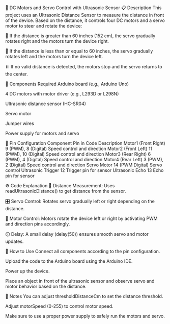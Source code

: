 🤖 DC Motors and Servo Control with Ultrasonic Sensor
📋 Description
This project uses an Ultrasonic Distance Sensor to measure the distance in front of the device. Based on the distance, it controls four DC motors and a servo motor to steer and rotate the device:

🚗 If the distance is greater than 60 inches (152 cm), the servo gradually rotates right and the motors turn the device right.

🚙 If the distance is less than or equal to 60 inches, the servo gradually rotates left and the motors turn the device left.

⏸️ If no valid distance is detected, the motors stop and the servo returns to the center.

🔧 Components Required
Arduino board (e.g., Arduino Uno)

4 DC motors with motor driver (e.g., L293D or L298N)

Ultrasonic distance sensor (HC-SR04)

Servo motor

Jumper wires

Power supply for motors and servo

📌 Pin Configuration
Component	Pin in Code	Description
Motor1 (Front Right)	9 (PWM), 8 (Digital)	Speed control and direction
Motor2 (Front Left)	11 (PWM), 10 (Digital)	Speed control and direction
Motor3 (Rear Right)	6 (PWM), 4 (Digital)	Speed control and direction
Motor4 (Rear Left)	3 (PWM), 2 (Digital)	Speed control and direction
Servo Motor	14 (PWM Digital)	Servo control
Ultrasonic Trigger	12	Trigger pin for sensor
Ultrasonic Echo	13	Echo pin for sensor

⚙️ Code Explanation
📏 Distance Measurement: Uses readUltrasonicDistance() to get distance from the sensor.

🎛️ Servo Control: Rotates servo gradually left or right depending on the distance.

🔄 Motor Control: Motors rotate the device left or right by activating PWM and direction pins accordingly.

⏲️ Delay: A small delay (delay(50)) ensures smooth servo and motor updates.

🚀 How to Use
Connect all components according to the pin configuration.

Upload the code to the Arduino board using the Arduino IDE.

Power up the device.

Place an object in front of the ultrasonic sensor and observe servo and motor behavior based on the distance.

🔧 Notes
You can adjust thresholdDistanceCm to set the distance threshold.

Adjust motorSpeed (0-255) to control motor speed.

Make sure to use a proper power supply to safely run the motors and servo.

